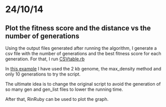 24/10/14
========================================================

Plot the fitness score and the distance vs the number of generations
-------

Using the output files generated after running the algorithm, I generate a csv file with the number of generations and the best fitness score for each generation. For that, I run [CSVtable.rb](https://github.com/pilarcormo/small_genomes_SNPs/blob/master/CSVtable.rb)

In [this example](https://github.com/pilarcormo/small_genomes_SNPs/blob/master/table.csv) I have used the 2 kb genome, the max_density method and only 10 generations to try the script. 

The ultimate idea is to change the original script to avoid the generation of so many gen and gen_list files to lower the running time. 

After that, RinRuby can be used to plot the graph. 